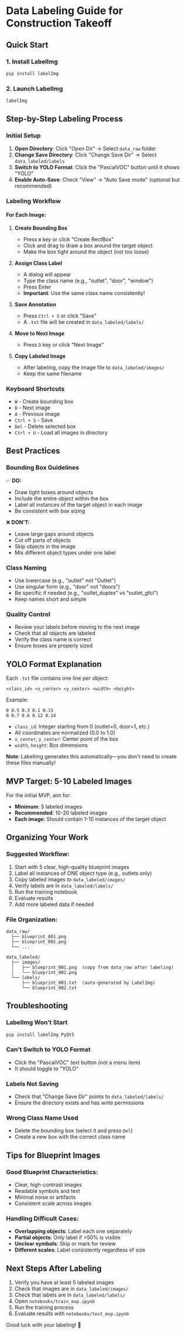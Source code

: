 # Data Labeling Guide for Construction Takeoff

## Quick Start

### 1. Install LabelImg
```bash
pip install labelImg
```

### 2. Launch LabelImg
```bash
labelImg
```

## Step-by-Step Labeling Process

### Initial Setup
1. **Open Directory**: Click "Open Dir" → Select `data_raw` folder
2. **Change Save Directory**: Click "Change Save Dir" → Select `data_labeled/labels`
3. **Switch to YOLO Format**: Click the "PascalVOC" button until it shows "YOLO"
4. **Enable Auto-Save**: Check "View" → "Auto Save mode" (optional but recommended)

### Labeling Workflow

#### For Each Image:
1. **Create Bounding Box**
   - Press `W` key or click "Create RectBox"
   - Click and drag to draw a box around the target object
   - Make the box tight around the object (not too loose)

2. **Assign Class Label**
   - A dialog will appear
   - Type the class name (e.g., "outlet", "door", "window")
   - Press Enter
   - **Important**: Use the same class name consistently!

3. **Save Annotation**
   - Press `Ctrl + S` or click "Save"
   - A `.txt` file will be created in `data_labeled/labels/`

4. **Move to Next Image**
   - Press `D` key or click "Next Image"

5. **Copy Labeled Image**
   - After labeling, copy the image file to `data_labeled/images/`
   - Keep the same filename

### Keyboard Shortcuts
- `W` - Create bounding box
- `D` - Next image
- `A` - Previous image
- `Ctrl + S` - Save
- `Del` - Delete selected box
- `Ctrl + U` - Load all images in directory

## Best Practices

### Bounding Box Guidelines
✅ **DO:**
- Draw tight boxes around objects
- Include the entire object within the box
- Label all instances of the target object in each image
- Be consistent with box sizing

❌ **DON'T:**
- Leave large gaps around objects
- Cut off parts of objects
- Skip objects in the image
- Mix different object types under one label

### Class Naming
- Use lowercase (e.g., "outlet" not "Outlet")
- Use singular form (e.g., "door" not "doors")
- Be specific if needed (e.g., "outlet_duplex" vs "outlet_gfci")
- Keep names short and simple

### Quality Control
- Review your labels before moving to the next image
- Check that all objects are labeled
- Verify the class name is correct
- Ensure boxes are properly sized

## YOLO Format Explanation

Each `.txt` file contains one line per object:
```
<class_id> <x_center> <y_center> <width> <height>
```

Example:
```
0 0.5 0.3 0.1 0.15
0 0.7 0.6 0.12 0.14
```

- `class_id`: Integer starting from 0 (outlet=0, door=1, etc.)
- All coordinates are normalized (0.0 to 1.0)
- `x_center`, `y_center`: Center point of the box
- `width`, `height`: Box dimensions

**Note**: LabelImg generates this automatically—you don't need to create these files manually!

## MVP Target: 5-10 Labeled Images

For the initial MVP, aim for:
- **Minimum**: 5 labeled images
- **Recommended**: 10-20 labeled images
- **Each image**: Should contain 1-10 instances of the target object

## Organizing Your Work

### Suggested Workflow:
1. Start with 5 clear, high-quality blueprint images
2. Label all instances of ONE object type (e.g., outlets only)
3. Copy labeled images to `data_labeled/images/`
4. Verify labels are in `data_labeled/labels/`
5. Run the training notebook
6. Evaluate results
7. Add more labeled data if needed

### File Organization:
```
data_raw/
  ├── blueprint_001.png
  ├── blueprint_002.png
  └── ...

data_labeled/
  ├── images/
  │   ├── blueprint_001.png  (copy from data_raw after labeling)
  │   └── blueprint_002.png
  └── labels/
      ├── blueprint_001.txt  (auto-generated by LabelImg)
      └── blueprint_002.txt
```

## Troubleshooting

### LabelImg Won't Start
```bash
pip install labelImg PyQt5
```

### Can't Switch to YOLO Format
- Click the "PascalVOC" text button (not a menu item)
- It should toggle to "YOLO"

### Labels Not Saving
- Check that "Change Save Dir" points to `data_labeled/labels/`
- Ensure the directory exists and has write permissions

### Wrong Class Name Used
- Delete the bounding box (select it and press `Del`)
- Create a new box with the correct class name

## Tips for Blueprint Images

### Good Blueprint Characteristics:
- Clear, high-contrast images
- Readable symbols and text
- Minimal noise or artifacts
- Consistent scale across images

### Handling Difficult Cases:
- **Overlapping objects**: Label each one separately
- **Partial objects**: Only label if >50% is visible
- **Unclear symbols**: Skip or mark for review
- **Different scales**: Label consistently regardless of size

## Next Steps After Labeling

1. Verify you have at least 5 labeled images
2. Check that images are in `data_labeled/images/`
3. Check that labels are in `data_labeled/labels/`
4. Open `notebooks/train_mvp.ipynb`
5. Run the training process
6. Evaluate results with `notebooks/test_mvp.ipynb`

Good luck with your labeling! 🎯

